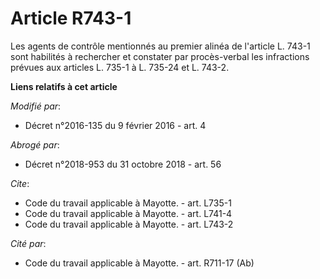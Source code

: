 # Article R743-1

Les agents de contrôle mentionnés au premier alinéa de l'article L. 743-1 sont habilités à rechercher et constater par
procès-verbal les infractions prévues aux articles L. 735-1 à L. 735-24 et L. 743-2.

**Liens relatifs à cet article**

_Modifié par_:

  - Décret n°2016-135 du 9 février 2016 - art. 4

_Abrogé par_:

  - Décret n°2018-953 du 31 octobre 2018 - art. 56

_Cite_:

  - Code du travail applicable à Mayotte. - art. L735-1
  - Code du travail applicable à Mayotte. - art. L741-4
  - Code du travail applicable à Mayotte. - art. L743-2

_Cité par_:

  - Code du travail applicable à Mayotte. - art. R711-17 (Ab)
